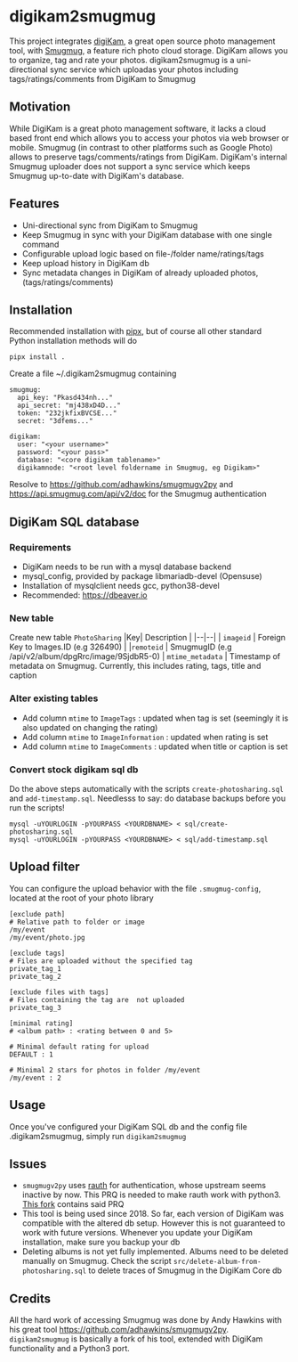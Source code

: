 # digikam2smugmug
This project integrates [digiKam](https://www.digikam.org/), a great open source photo management tool, with [Smugmug](https://www.smugmug.com/), a feature rich photo cloud storage. DigiKam allows you to organize, tag and rate your photos. digikam2smugmug is a uni-directional sync service which uploadas your photos including tags/ratings/comments from DigiKam to Smugmug

## Motivation
While DigiKam is a great photo management software, it lacks a cloud based front end which allows you to access your photos via web browser or mobile. Smugmug (in contrast to other platforms such as Google Photo) allows to preserve tags/comments/ratings from DigiKam. DigiKam's internal Smugmug uploader does not support a sync service which keeps Smugmug up-to-date with DigiKam's database.

## Features
* Uni-directional sync from DigiKam to Smugmug
* Keep Smugmug in sync with your DigiKam database with one single command
* Configurable upload logic based on file-/folder name/ratings/tags
* Keep upload history in DigiKam db
* Sync metadata changes in DigiKam of already uploaded photos, (tags/ratings/comments)

## Installation
Recommended installation with [pipx](https://pypa.github.io/pipx/), but of course all other standard Python installation methods will do

    pipx install .

Create a file ~/.digikam2smugmug containing

    smugmug:
      api_key: "Pkasd434nh..."
      api_secret: "mj438xD4D..."
      token: "232jkfixBVCSE..."
      secret: "3dfems..."

    digikam:
      user: "<your username>"
      password: "<your pass>"
      database: "<core digikam tablename>"
      digikamnode: "<root level foldername in Smugmug, eg Digikam>"  

Resolve to https://github.com/adhawkins/smugmugv2py and https://api.smugmug.com/api/v2/doc for the Smugmug authentication

## DigiKam SQL database

### Requirements
* DigiKam needs to be run with a mysql database backend
* mysql_config, provided by package libmariadb-devel (Opensuse)
* Installation of mysqlclient needs gcc, python38-devel 
* Recommended: https://dbeaver.io

### New table
Create new table `PhotoSharing`
|Key| Description |
|--|--|
| `imageid` | Foreign Key to Images.ID (e.g 326490) |
|`remoteid` | SmugmugID (e.g /api/v2/album/dpgRrc/image/9SjdbR5-0)
| `mtime_metadata` | Timestamp of metadata on Smugmug. Currently, this includes rating, tags, title and caption

### Alter existing tables
- Add column `mtime` to `ImageTags`        : updated when tag is set (seemingly it is also updated on changing the rating)
- Add column  `mtime` to `ImageInformation` : updated when rating is set
- Add column  `mtime` to `ImageComments`    : updated when title or caption is set

### Convert stock digikam sql db
Do the above steps automatically with the scripts `create-photosharing.sql` and `add-timestamp.sql`. Needlesss to say: do database backups before you run the scripts!

    mysql -uYOURLOGIN -pYOURPASS <YOURDBNAME> < sql/create-photosharing.sql
    mysql -uYOURLOGIN -pYOURPASS <YOURDBNAME> < sql/add-timestamp.sql

## Upload filter
You can configure the upload behavior with the file `.smugmug-config`, located at the root of your photo library

    [exclude path]
    # Relative path to folder or image
    /my/event
    /my/event/photo.jpg

    [exclude tags]
    # Files are uploaded without the specified tag
    private_tag_1
    private_tag_2
    
    [exclude files with tags]
    # Files containing the tag are  not uploaded
    private_tag_3
    
    [minimal rating]
    # <album path> : <rating between 0 and 5>
    
	# Minimal default rating for upload
    DEFAULT : 1

    # Minimal 2 stars for photos in folder /my/event
    /my/event : 2

## Usage
Once you've configured your DigiKam SQL db and the config file .digikam2smugmug, simply run `digikam2smugmug`

## Issues
* `smugmugv2py` uses [rauth](https://github.com/litl/rauth) for authentication, whose upstream seems inactive by now. This PRQ is needed to make rauth work with python3. [This fork](https://github.com/githubkusi/rauth) contains said PRQ
* This tool is being used since 2018. So far, each version of DigiKam was compatible with the altered db setup. However this is not guaranteed to work with future versions. Whenever you update your DigiKam installation, make sure you backup your db
* Deleting albums is not yet fully implemented. Albums need to be deleted manually on Smugmug. Check the script `src/delete-album-from-photosharing.sql` to delete traces of Smugmug in the DigiKam Core db

## Credits
All the hard work of accessing Smugmug was done by Andy Hawkins with his great tool https://github.com/adhawkins/smugmugv2py. `digikam2smugmug` is basically a fork of his tool, extended with DigiKam functionality and a Python3 port.

